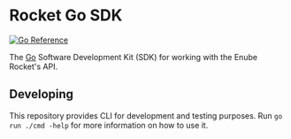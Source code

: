 
# Rocket Go SDK
[![Go Reference](https://pkg.go.dev/badge/github.com/enuberepos/Rocket_SDK_Go.svg)](https://pkg.go.dev/github.com/enuberepos/Rocket_SDK_Go)

The [Go](https://go.dev) Software Development Kit (SDK) for working with the Enube Rocket's API.

## Developing

This repository provides CLI for development and testing purposes. Run `go run ./cmd -help`
for more information on how to use it.
